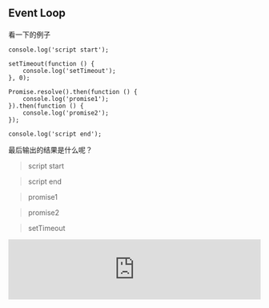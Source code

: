 ## Event Loop
#### 

看一下的例子

```
console.log('script start');

setTimeout(function () {
    console.log('setTimeout');
}, 0);

Promise.resolve().then(function () {
    console.log('promise1');
}).then(function () {
    console.log('promise2');
});

console.log('script end');
```
最后输出的结果是什么呢？
> script start

> script end

> promise1

> promise2

> setTimeout

<p><iframe style="width: 100%; height: 120px;" src="https://demo.xiaohuochai.site/css/transition/t18.html" frameborder="0" width="320" height="240"></iframe></p>
